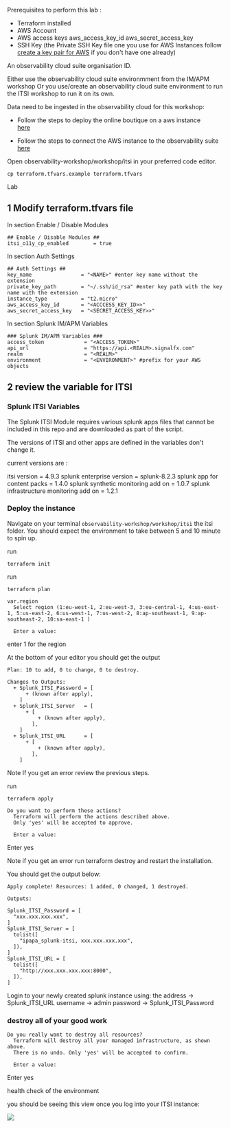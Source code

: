 Prerequisites to perform this lab :

- Terraform installed 
- AWS Account  
- AWS access keys aws_access_key_id aws_secret_access_key
- SSH Key (the Private SSH Key file one you use for AWS Instances follow
[create a key pair for AWS](https://docs.aws.amazon.com/AWSEC2/latest/UserGuide/create-key-pairs.html) if you don't have one already)

An observability cloud suite organisation ID.

Either use the observability cloud suite environmment from the IM/APM workshop
Or you use/create an observability cloud suite environment to run the ITSI workshop to run it on its own.

Data need to be ingested in the observability cloud for this workshop:
- Follow the steps to deploy the online boutique on a aws instance  
[here](https://github.com/signalfx/observability-workshop/tree/master/workshop/aws/ec2)

- Follow the steps to connect the AWS instance to the observability suite [here](https://signalfx.github.io/observability-workshop/latest/) 

Open observability-workshop/workshop/itsi in your preferred code editor.

```
cp terraform.tfvars.example terraform.tfvars
```

Lab 
## 1 Modify terraform.tfvars file ##
In section Enable / Disable Modules  
```
## Enable / Disable Modules ##
itsi_o11y_cp_enabled        = true
```
In section Auth Settings
```
## Auth Settings ##
key_name                = "<NAME>" #enter key name without the extension
private_key_path        = "~/.ssh/id_rsa" #enter key path with the key name with the extension
instance_type           = "t2.micro"
aws_access_key_id       = "<ACCCESS_KEY_ID>>"
aws_secret_access_key   = "<SECRET_ACCESS_KEY>>"
```
In section Splunk IM/APM Variables
```
### Splunk IM/APM Variables ###
access_token             = "<ACCESS_TOKEN>"
api_url                  = "https://api.<REALM>.signalfx.com"
realm                    = "<REALM>"
environment              = "<ENVIRONMENT>" #prefix for your AWS objects
```

## 2 review the variable for ITSI ##


### Splunk ITSI Variables

The Splunk ITSI Module requires various splunk apps files that cannot be included in this repo and are downloaded as part of the script. 

The versions of ITSI and other apps are defined in the variables don't change it.

current versions are :

itsi version = 4.9.3
splunk enterprise version = splunk-8.2.3
splunk app for content packs = 1.4.0 
splunk synthetic monitoring add on  = 1.0.7
splunk infrastructure monitoring add on   = 1.2.1


### Deploy the instance

Navigate on your terminal ```observability-workshop/workshop/itsi``` the itsi folder. 
You should expect the environment to take between 5 and 10 minute to spin up.

run

```terraform init```

run

```terraform plan``` 

```
var.region
  Select region (1:eu-west-1, 2:eu-west-3, 3:eu-central-1, 4:us-east-1, 5:us-east-2, 6:us-west-1, 7:us-west-2, 8:ap-southeast-1, 9:ap-southeast-2, 10:sa-east-1 )

  Enter a value:
```

enter 1 for the region

At the bottom of your editor you should get the output
```
Plan: 10 to add, 0 to change, 0 to destroy.

Changes to Outputs:
  + Splunk_ITSI_Password = [
      + (known after apply),
    ]
  + Splunk_ITSI_Server   = [
      + [
          + (known after apply),
        ],
    ]
  + Splunk_ITSI_URL      = [
      + [
          + (known after apply),
        ],
    ]
```

Note If you get an error review the previous steps.

run

```terraform apply```

```
Do you want to perform these actions?
  Terraform will perform the actions described above.
  Only 'yes' will be accepted to approve.

  Enter a value:
```
Enter yes

Note if you get an error run terraform destroy and restart the installation.

You should get the output below:
```
Apply complete! Resources: 1 added, 0 changed, 1 destroyed.

Outputs:

Splunk_ITSI_Password = [
  "xxx.xxx.xxx.xxx",
]
Splunk_ITSI_Server = [
  tolist([
    "ipapa_splunk-itsi, xxx.xxx.xxx.xxx",
  ]),
]
Splunk_ITSI_URL = [
  tolist([
    "http://xxx.xxx.xxx.xxx:8000",
  ]),
]
```

Login to your newly created splunk instance using:
the address -> Splunk_ITSI_URL 
username -> admin
password -> Splunk_ITSI_Password

### destroy all of your good work 

```
Do you really want to destroy all resources?
  Terraform will destroy all your managed infrastructure, as shown above.
  There is no undo. Only 'yes' will be accepted to confirm.

  Enter a value:
```

Enter yes

health check of the environment 

you should be seeing this view once you log into your ITSI instance:

![](/content/en/itsi/images/itsi_login_view.png) 







